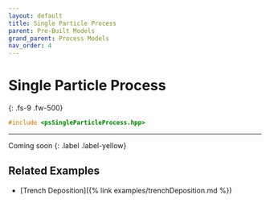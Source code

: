```yaml
---
layout: default
title: Single Particle Process
parent: Pre-Built Models
grand_parent: Process Models
nav_order: 4
---
```


# Single Particle Process
{: .fs-9 .fw-500}

```c++
#include <psSingleParticleProcess.hpp>
```
---

Coming soon
{: .label .label-yellow}

## Related Examples

* [Trench Deposition]({% link examples/trenchDeposition.md %})
